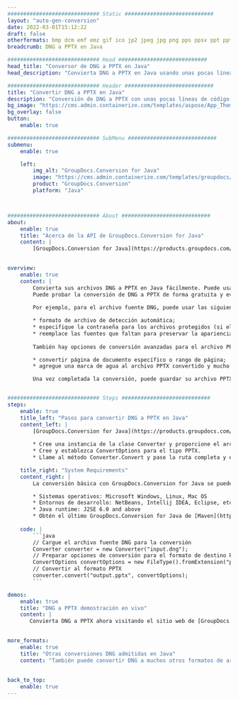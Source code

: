 ```yaml
---
############################# Static ############################
layout: "auto-gen-conversion"
date: 2022-03-01T15:12:22
draft: false
otherformats: bmp dcm emf emz gif ico jp2 jpeg jpg png pps ppsx ppt pptx psb psd svg svgz tga tif tiff webp wmf wmz
breadcrumb: DNG a PPTX en Java

############################# Head ############################
head_title: "Conversor de DNG a PPTX en Java"
head_description: "Convierta DNG a PPTX en Java usando unas pocas líneas de código. Utilice la API de conversión de documentos de GroupDocs para convertir más de 160 formatos de archivo."

############################# Header ############################
title: "Convertir DNG a PPTX en Java"
description: "Conversión de DNG a PPTX con unas pocas líneas de código Java"
bg_image: "https://cms.admin.containerize.com/templates/aspose/App_Themes/V3/images/bg/header1.png"
bg_overlay: false
button:
    enable: true

############################# SubMenu ############################
submenu:
    enable: true

    left:
        img_alt: "GroupDocs.Conversion for Java"
        image: "https://cms.admin.containerize.com/templates/groupdocs/images/product-logos/90x90-noborder/groupdocs-conversion-java.png"
        product: "GroupDocs.Conversion"
        platform: "Java"



############################# About ############################
about:
    enable: true
    title: "Acerca de la API de GroupDocs.Conversion for Java"
    content: |
        [GroupDocs.Conversion for Java](https://products.groupdocs.com/conversion/java/) se puede usar para convertir Microsoft Word, Excel, PowerPoint, PDF, Visio y otros formatos. GroupDocs.Conversion es una API independiente que es adecuada para sistemas internos y de back-end donde se requiere un alto rendimiento. No depende de ningún software como Microsoft u Open Office.
    

overview:
    enable: true
    content: |
        Convierta sus archivos DNG a PPTX en Java fácilmente. Puede usar solo un par de líneas de código Java en cualquier plataforma de su elección, como Windows, Linux, macOS.
        Puede probar la conversión de DNG a PPTX de forma gratuita y evaluar la calidad de los resultados de la conversión. Junto con los escenarios de conversión de archivos simples, puede probar opciones más avanzadas para cargar el archivo de origen DNG y para guardar el resultado de salida PPTX. 
        
        Por ejemplo, para el archivo fuente DNG, puede usar las siguientes opciones de carga:

        * formato de archivo de detección automática;
        * especifique la contraseña para los archivos protegidos (si el formato de archivo lo admite);
        * reemplace las fuentes que faltan para preservar la apariencia del documento.
        
        También hay opciones de conversión avanzadas para el archivo PPTX:

        * convertir página de documento específico o rango de página;
        * agregue una marca de agua al archivo PPTX convertido y mucho más.

        Una vez completada la conversión, puede guardar su archivo PPTX en la ruta del archivo local o en cualquier almacenamiento de terceros como FTP, Amazon S3, Google Drive, Dropbox, etc. Tenga en cuenta que para convertir DNG a PPTX no es necesario instalar ningún software adicional, como MS Office, Open Office, Adobe Acrobat Reader, etc.


############################# Steps ############################
steps:
    enable: true
    title_left: "Pasos para convertir DNG a PPTX en Java"
    content_left: |
        [GroupDocs.Conversion for Java](https://products.groupdocs.com/conversion/java/) facilita a los desarrolladores convertir un archivo DNG a PPTX con unas pocas líneas de código.
        
        * Cree una instancia de la clase Converter y proporcione el archivo DNG con la ruta completa
        * Cree y establezca ConvertOptions para el tipo PPTX.
        * Llame al método Converter.Convert y pase la ruta completa y el formato (PPTX) como parámetro

    title_right: "System Requirements"
    content_right: |
        La conversión básica con GroupDocs.Conversion for Java se puede realizar en unos pocos pasos simples. Nuestras API son compatibles con todas las principales plataformas y sistemas operativos. Antes de ejecutar el código a continuación, asegúrese de tener instalados los siguientes requisitos previos en su sistema.

        * Sistemas operativos: Microsoft Windows, Linux, Mac OS
        * Entornos de desarrollo: NetBeans, Intellij IDEA, Eclipse, etc.
        * Java runtime: J2SE 6.0 and above
        * Obtén el último GroupDocs.Conversion for Java de [Maven](https://repository.groupdocs.com/webapp/#/artifacts/browse/tree/General/repo/com/groupdocs/groupdocs-conversion)
         
    code: |
        ```java    
        // Cargue el archivo fuente DNG para la conversión
        Converter converter = new Converter("input.dng");
        // Preparar opciones de conversión para el formato de destino PPTX
        ConvertOptions convertOptions = new FileType().fromExtension("pptx").getConvertOptions();
        // Convertir al formato PPTX
        converter.convert("output.pptx", convertOptions);
        ```

demos:
    enable: true
    title: "DNG a PPTX demostración en vivo"
    content: |
       Convierta DNG a PPTX ahora visitando el sitio web de [GroupDocs.Conversion App](https://products.groupdocs.app/conversion/family). La demostración en línea tiene las siguientes ventajas
          

more_formats:
    enable: true
    title: "Otras conversiones DNG admitidas en Java"
    content: "También puede convertir DNG a muchos otros formatos de archivo. Consulte la lista a continuación."
       
       
back_to_top:
    enable: true
---
```

